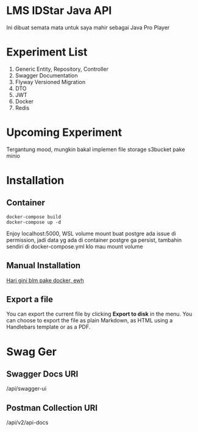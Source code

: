# LMS IDStar Java API

Ini dibuat semata mata untuk saya mahir sebagai Java Pro Player


# Experiment List

 1. Generic Entity, Repository, Controller
 2. Swagger Documentation
 3. Flyway Versioned Migration
 4. DTO
 5. JWT
 6. Docker
 7. Redis

# Upcoming Experiment

Tergantung mood, mungkin bakal implemen file storage s3bucket pake minio

# Installation


## Container
    docker-compose build
    docker-compose up -d
Enjoy localhost:5000, WSL volume mount buat postgre ada issue di permission, jadi data yg ada di container postgre ga persist, tambahin sendiri di docker-compose.yml klo mau mount volume
## Manual Installation
[Hari gini blm pake docker, ewh](https://www.google.com/search?q=how%20to%20run%20maven%20project)

## Export a file

You can export the current file by clicking **Export to disk** in the menu. You can choose to export the file as plain Markdown, as HTML using a Handlebars template or as a PDF.


# Swag Ger
## Swagger Docs URI
/api/swagger-ui

## Postman Collection URI
/api/v2/api-docs
